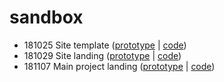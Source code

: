 # sandbox
* 181025 Site template ([prototype](https://yuinchien.github.io/sandbox/181025/) | [code](181025/index.html))
* 181029 Site landing ([prototype](https://yuinchien.github.io/sandbox/181029/) | [code](181029/index.html))
* 181107 Main project landing ([prototype](https://yuinchien.github.io/sandbox/181107/) | [code](181107/index.html))
